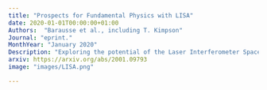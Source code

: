 ```yaml
---
title: "Prospects for Fundamental Physics with LISA"
date: 2020-01-01T00:00:00+01:00
Authors:  "Barausse et al., including T. Kimpson"
Journal: "eprint."
MonthYear: "January 2020"
Description: "Exploring the potential of the Laser Interferometer Space Antenna (LISA) for probing fundamental physics. "
arxiv: https://arxiv.org/abs/2001.09793
image: "images/LISA.png"

---
```

